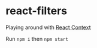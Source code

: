 # react-filters

Playing around with [React Context](https://reactjs.org/docs/context.html)

Run `npm i` then `npm start`
